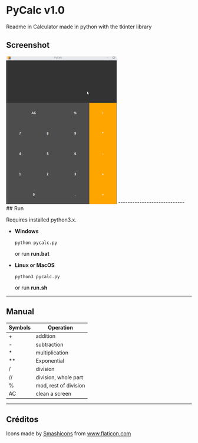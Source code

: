 # PyCalc v1.0
Readme in
<a href="README_Pt.md" title="Português"></a>
Calculator made in python with the tkinter library
## Screenshot
<img src=.screenshots/pycalc.gif/ height=400 width=300>
----------------------------
## Run

Requires installed python3.x.

* **Windows**

  ```
  python pycalc.py
  ```
    or run **run.bat**
* **Linux or MacOS**

  ```
  python3 pycalc.py
  ```
    or run **run.sh**
----------------------------
## Manual

|Symbols| Operation|
|--------|----------|
| + | addition  |
| - |subtraction|
| * |multiplication|
| **  |Exponential|
| / |division|
| // |division, whole part|
|%|mod, rest of division|
|AC|clean a screen|

----------------------------
## Créditos
<div>Icons made by <a href="https://www.flaticon.com/br/autores/smashicons" title="Smashicons">Smashicons</a> from <a href="https://www.flaticon.com/br/" title="Flaticon">www.flaticon.com</a></div>
